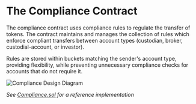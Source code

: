 # The Compliance Contract
The compliance contract uses compliance rules to regulate the transfer of tokens. The contract maintains and manages the
collection of rules which enforce compliant transfers between account types (custodian, broker, custodial-account, or investor).

Rules are stored within buckets matching the sender's account type, providing flexibility, while preventing unnecessary
compliance checks for accounts that do not require it.

![Compliance Design Diagram][design]

_See [Compliance.sol](../../contracts/compliance/Compliance.sol) for a reference implementation_


[design]: http://www.plantuml.com/plantuml/png/ZLHHJzim47ucly8I3mDjaHWR82I4WAn8rIOnKNZOq-GcbzJ2iIlxCYY8_pwdSNkn6whwgT_d-xxxqjpboY8tsDGo-SJsXmwRu4A27RvCx9DGSsvupUoC5_fPg8gLN5hetSnv_iGhO6y9OrDj2Z2Pbjgm_QEZR7Jsmx6bLXXoxpszK0Ycv7ddm8tHpx71rBMeZ6vKuM_oi_8SJhSsd8XNO5zFWbQPCBc48fivb2EOPSVjwNB9hVqusGouwtyJvylERiz7fmF9dsS2OPVS7iKL7D68QODmkpsrhkTQWKBsjai8ueQVSYW9PVtkMjDqxNuITrR3axd0Kd2L0xkuk8SSkQeaN5ww_7iq86CgkszaMyeEnb-MqGzPLxptcHceX4MpE3XSmdojcQ0su5d5QrWLp21_yhyHBBO_tvE4kJFKUiUsjjVC0hPvhOTL27EknjOsGF31S6LBCCJS_GDZH04-M_oVqFFnwgDySp2ri5PePIdMxpNfEQgwnWrgh0fukIit-D6BiDYwhXxlkYWCM0kE2obg7H45I40WRYMxqLewt8TauH7fEuB42-mY42InHoJsH23-TjpJJpicj232ktYEZ2PeXAhMAi8ayXHfnWgFJqvzRoBM9eJ9n5DayYZ89M38XWZo8SwlWVy8HXkGHHEMill7NwF9tv-ZFy4-q3OayNm_-6rpsj80l4AsNiMqMqlQatIvcolCt6dt84xcxWVJKUtmkeJbuSZsPoyQZW26hofy-z4BQ0EvI4ExcwRfPiOa_F9H6N51JNoVN84gcbh-1m00
